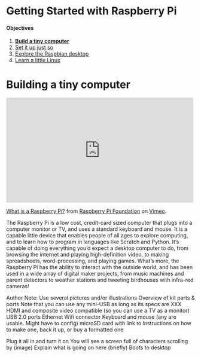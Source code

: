 Getting Started with Raspberry Pi
=================================

#### Objectives
1. **[Build a tiny computer](01-build.md)**
2. [Set it up just so](02-configuring.md)
3. [Explore the Raspbian desktop](03-raspbian-desktop.md)
4. [Learn a little Linux](04-linux-101.md)

# Building a tiny computer

<iframe src="https://player.vimeo.com/video/90103691" width="500" height="281" frameborder="0" webkitallowfullscreen mozallowfullscreen allowfullscreen></iframe> <p><a href="https://vimeo.com/90103691">What is a Raspberry Pi?</a> from <a href="https://vimeo.com/raspberrypi">Raspberry Pi Foundation</a> on <a href="https://vimeo.com">Vimeo</a>.</p>

The Raspberry Pi is a low cost, credit-card sized computer that plugs into a computer monitor or TV, and uses a standard keyboard and mouse. It is a capable little device that enables people of all ages to explore computing, and to learn how to program in languages like Scratch and Python. It’s capable of doing everything you’d expect a desktop computer to do, from browsing the internet and playing high-definition video, to making spreadsheets, word-processing, and playing games. What’s more, the Raspberry Pi  has the ability to interact with the outside world, and has been  used in a wide array of digital maker projects, from music machines and parent detectors to weather stations and tweeting birdhouses with infra-red cameras!

Author Note: Use several pictures and/or illustrations
Overview of kit parts & ports
Note that you can use any mini-USB as long as its specs are XXX
HDMI and composite video compatible (so you can use a TV as a monitor)
USB 2.0 ports
Ethernet
Wifi connector
Keyboard and mouse (any are usable. Might have to config)
microSD card with link to instructions on how to make one, back it up, or buy a formatted one

Plug it all in and turn it on
You will see a screen full of characters scrolling by (image)
Explain what is going on here (briefly)
Boots to desktop
